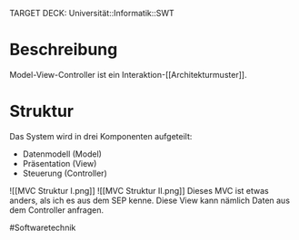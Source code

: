 TARGET DECK: Universität::Informatik::SWT

# Beschreibung
Model-View-Controller ist ein Interaktion-[[Architekturmuster]].

# Struktur
Das System wird in drei Komponenten aufgeteilt: 
- Datenmodell (Model)
- Präsentation (View)
- Steuerung (Controller)

![[MVC Struktur I.png]]
![[MVC Struktur II.png]]
Dieses MVC ist etwas anders, als ich es aus dem SEP kenne. Diese View kann nämlich Daten aus dem Controller anfragen.



#Softwaretechnik 
